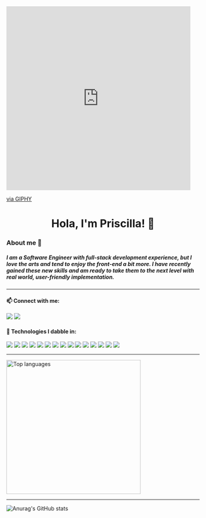 <iframe src="https://giphy.com/embed/7VzgMsB6FLCilwS30v" width="480" height="480" frameBorder="0" class="giphy-embed" allowFullScreen></iframe><p><a href="https://giphy.com/gifs/visuals-network-connectivity-7VzgMsB6FLCilwS30v">via GIPHY</a></p>

<h1 align="center"> Hola, I'm Priscilla! 👾 </h1>



<h3>About me 💃</h3>

<h5>
I am a Software Engineer with full-stack development experience, but I love the arts and tend to enjoy the front-end a bit more. I have recently gained these new skills and am ready to take them to the next level with real world, user-friendly implementation.
</h5>

<hr>
<h4>📫 Connect with me:</h4>
<div>
<a href="mailto: priscilla.rojas925@gmail.com"><img src="https://img.icons8.com/nolan/40/gmail.png"/></a>
<a href="https://www.linkedin.com/in/priscillaro/"><img src="https://img.icons8.com/nolan/40/linkedin.png"/></a>
</div>
<h4> 💾 Technologies I dabble in:</h4>
<div>
<img src="https://img.icons8.com/color/50/000000/linux--v2.png"/>
<img src="https://img.icons8.com/color/50/000000/zoom.png"/>
<img src="https://img.icons8.com/color/50/000000/slack-new.png"/>
<img src="https://img.icons8.com/fluency/48/000000/visual-studio-code-2019.png"/>
<img src="https://img.icons8.com/color/50/000000/heroku.png"/>
<img src="https://img.icons8.com/color/50/000000/github--v3.png"/>
<img src="https://img.icons8.com/color/50/000000/git.png"/>
<img src="https://img.icons8.com/color/50/000000/postgreesql.png"/>
<img src="https://img.icons8.com/color/50/000000/python--v2.png"/>
<img src="https://img.icons8.com/color/50/000000/css3.png"/>
<img src="https://img.icons8.com/color/50/000000/html-5--v1.png"/>
<img src="https://img.icons8.com/fluency/48/000000/node-js.png"/>
<img src="https://img.icons8.com/plasticine/50/000000/react.png"/>
<img src="https://img.icons8.com/color/50/000000/javascript--v2.png"/>
<img src="https://img.icons8.com/color/50/000000/bootstrap.png"/>
</div>

<hr>

<a href="https://github.com/prireds174">
  <img align="center" width="350" src="https://github-readme-stats.vercel.app/api/top-langs/?username=prireds174&layout=compact&theme=tokyonight" alt="Top languages" />
</a>

---

![Anurag's GitHub stats](https://github-readme-stats.vercel.app/api?username=prireds174&show_icons=true&theme=tokyonight)
 
